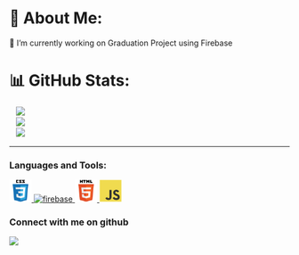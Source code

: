 # 💫 About Me:
🔭 I’m currently working on Graduation Project using Firebase



# 📊 GitHub Stats:
&nbsp;&nbsp;
![](https://github-readme-stats.vercel.app/api?username=m1nchaka&theme=radical&hide_border=false&include_all_commits=true&count_private=false)<br/>
&nbsp;&nbsp;
![](https://github-readme-streak-stats.herokuapp.com/?user=m1nchaka&theme=radical&hide_border=false)<br/>
&nbsp;&nbsp;
![](https://github-readme-stats.vercel.app/api/top-langs/?username=m1nchaka&theme=radical&hide_border=false&include_all_commits=true&count_private=false&layout=compact)

---


<!-- Proudly created with GPRM ( https://gprm.itsvg.in ) -->



<h3 align="left">Languages and Tools:</h3>
<p align="left"> <a href="https://www.w3schools.com/css/" target="_blank" rel="noreferrer"> <img src="https://raw.githubusercontent.com/devicons/devicon/master/icons/css3/css3-original-wordmark.svg" alt="css3" width="40" height="40"/> </a> <a href="https://firebase.google.com/" target="_blank" rel="noreferrer"> <img src="https://www.vectorlogo.zone/logos/firebase/firebase-icon.svg" alt="firebase" width="40" height="40"/> </a> <a href="https://www.w3.org/html/" target="_blank" rel="noreferrer"> <img src="https://raw.githubusercontent.com/devicons/devicon/master/icons/html5/html5-original-wordmark.svg" alt="html5" width="40" height="40"/> </a> <a href="https://developer.mozilla.org/en-US/docs/Web/JavaScript" target="_blank" rel="noreferrer"> <img src="https://raw.githubusercontent.com/devicons/devicon/master/icons/javascript/javascript-original.svg" alt="javascript" width="40" height="40"/> </a> </p>


<h3 align="left">Connect with me on github</h3>
<p align="left">
</p>


[![](https://visitcount.itsvg.in/api?id=m1nchaka&icon=7&color=6)](https://visitcount.itsvg.in)
